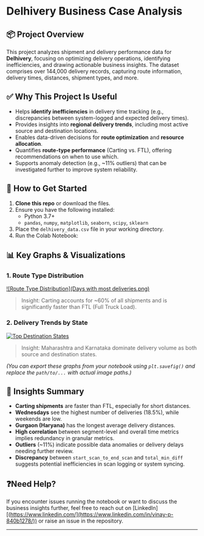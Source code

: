 # Delhivery Business Case Analysis

## 📦 Project Overview

This project analyzes shipment and delivery performance data for **Delhivery**, focusing on optimizing delivery operations, identifying inefficiencies, and drawing actionable business insights. The dataset comprises over 144,000 delivery records, capturing route information, delivery times, distances, shipment types, and more.

## ✅ Why This Project Is Useful

- Helps **identify inefficiencies** in delivery time tracking (e.g., discrepancies between system-logged and expected delivery times).
- Provides insights into **regional delivery trends**, including most active source and destination locations.
- Enables data-driven decisions for **route optimization** and **resource allocation**.
- Quantifies **route-type performance** (Carting vs. FTL), offering recommendations on when to use which.
- Supports anomaly detection (e.g., ~11% outliers) that can be investigated further to improve system reliability.

## 🚀 How to Get Started

1. **Clone this repo** or download the files.
2. Ensure you have the following installed:
   - Python 3.7+
   - `pandas`, `numpy`, `matplotlib`, `seaborn`, `scipy`, `sklearn`
3. Place the `delhivery_data.csv` file in your working directory.
4. Run the Colab Notebook:  

## 📊 Key Graphs & Visualizations

### 1. Route Type Distribution

[![Route Type Distribution](Days with most deliveries.png)](https://github.com/pvinay92/Feature_Engineering_Delhivery/blob/2edc9c072635c687e51689cc5fdf5c828ea169d5/Analyzing%20actual%20time%20vs%20osrm%20time%20for%20each%20state.png)

> Insight: Carting accounts for ~60% of all shipments and is significantly faster than FTL (Full Truck Load).

### 2. Delivery Trends by State

[![Top Destination States](path/to/destination_states.png)
](https://github.com/pvinay92/Feature_Engineering_Delhivery/blob/444cf075040efd606aefee0a2987f9c46a1794f7/Days%20with%20most%20deliveries.png)
> Insight: Maharashtra and Karnataka dominate delivery volume as both source and destination states.

*(You can export these graphs from your notebook using `plt.savefig()` and replace the `path/to/...` with actual image paths.)*

## 🧠 Insights Summary

- **Carting shipments** are faster than FTL, especially for short distances.
- **Wednesdays** see the highest number of deliveries (18.5%), while weekends are low.
- **Gurgaon (Haryana)** has the longest average delivery distances.
- **High correlation** between segment-level and overall time metrics implies redundancy in granular metrics.
- **Outliers** (~11%) indicate possible data anomalies or delivery delays needing further review.
- **Discrepancy** between `start_scan_to_end_scan` and `total_min_diff` suggests potential inefficiencies in scan logging or system syncing.

## ❓Need Help?

If you encounter issues running the notebook or want to discuss the business insights further, feel free to reach out on [LinkedIn][(https://www.linkedin.com/](https://www.linkedin.com/in/vinay-p-840b1278/)) or raise an issue in the repository.

---

